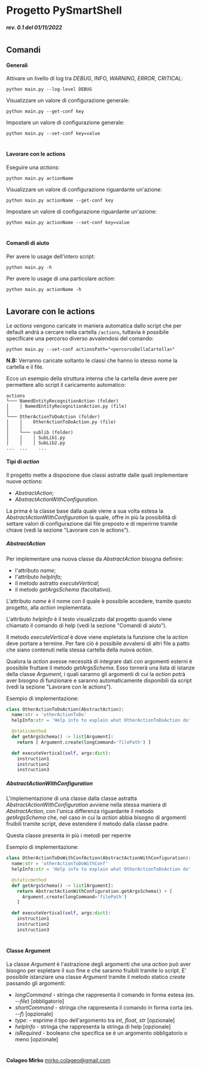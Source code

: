 # Progetto PySmartShell
##### rev. 0.1 del 01/11/2022
#


## Comandi

#### Generali
Attivare un livello di log tra _DEBUG_, INFO, _WARNING_, _ERROR_, _CRITICAL_:
```shell 
python main.py --log-level DEBUG
```

Visualizzare un valore di configurazione generale:
```shell 
python main.py --get-conf key
```

Impostare un valore di configurazione generale:
```shell 
python main.py --set-conf key=value
```
#
#### Lavorare con le actions

Eseguire una _actions_:
```shell 
python main.py actionName
```

Visualizzare un valore di configurazione riguardante un'azione:
```shell 
python main.py actionName --get-conf key
```

Impostare un valore di configurazione riguardante un'azione:
```shell 
python main.py actionName --set-conf key=value
```

#
#### Comandi di aiuto

Per avere lo usage dell'intero script:
```shell 
python main.py -h
```

Per avere lo usage di una particolare _action_:
```shell 
python main.py actionName -h
```

#
## Lavorare con le actions

Le _actions_ vengono caricate in maniera automatica dallo script che per default andrà a cercare nella cartella ```/actions```, tuttavia è possibile specificare una percorso diverso avvalendosi del comando:

```shell 
python main.py --set-conf actionsPath="<percorsoDellaCartella>"
```

**N.B:** Verranno caricate soltanto le classi che hanno lo stesso nome la cartella e il file.

Ecco un esempio della struttura interna che la cartella deve avere per permettere allo script il caricamento automatico:
```project 
actions
└─── NamedEntityRecognitionAction (folder)
│    │ NamedEntityRecognitionAction.py (file)
│
└─── OtherActionToDoAction (folder)
│    │    OtherActionToDoAction.py (file)
│    │
│    └─── sublib (folder)
│    │    │ SubLib1.py    
│    │    │ SubLib2.py    
...  ...    ...
```

#### Tipi di _action_

Il progetto mette a dispozione due classi astratte dalle quali implementare nuove _actions_:
- _AbstractAction_;
- _AbstractActionWithConfiguration_.

La prima è la classe base dalla quale viene a sua volta estesa la _AbstractActionWithConfiguration_ la quale, offre in più la possibilità di settare valori di configurazione dal file preposto e di reperirne tramite chiave (vedi la sezione "Lavorare con le actions").


##### _AbstractAction_

Per implementare una nuova classe da _AbstractAction_ bisogna definire:
- l'attributo _name_;
- l'attributo _helpInfo_;
- il metodo astratto _executeVertical_;
- il metodo _getArgsSchema_ (facoltativo).

L'attributo _name_ è il nome con il quale è possibile accedere, tramite questo progetto, alla _action_ implementata.

L'attributo _helpInfo_ è il testo visualizzato dal progetto quando viene chiamato il comando di help (vedi la sezione "Comandi di aiuto").

Il metodo _executeVertical_ è dove viene espletata la funzione che la _action_ deve portare a termine. Per fare ciò è possibile avvalersi di altri file a patto che siano contenuti nella stessa cartella della nuova _action_.

Qualora la _action_ avesse necessità di integrare dati con argomenti esterni è possibile fruttare il metodo _getArgsSchema_.
Esso tornerà una lista di istanze della classe _Argument_, i quali saranno gli argomenti di cui la _action_ potrà aver bisogno di funzionare e saranno automaticamente disponibili da script (vedi la sezione "Lavorare con le actions").

Esempio di implementazione:
```python
class OtherActionToDoAction(AbstractAction):
  name:str = 'otherActionToDo'
  helpInfo:str = 'Help info to explain what OtherActionToDoAction do'

  @staticmethod
  def getArgsSchema() -> list[Argument]:
    return [ Argument.create(longCommand='filePath') ]

  def executeVertical(self, args:dict):
    instruction1
    instruction2
    instruction3

```


##### _AbstractActionWithConfiguration_

L'implementazione di una classe dalla classe astratta _AbstractActionWithConfiguration_ avviene nella stessa maniera di _AbstractAction_, con l'unica differenza riguardante il metodo _getArgsSchema_ che, nel caso in cui la _action_ abbia bisogno di argomenti fruibili tramite script, deve estendere il metodo dalla classe padre.

Questa classe presenta in più i metodi per reperire

Esempio di implementazione:
```python
class OtherActionToDoWithConfAction(AbstractActionWithConfiguration):
  name:str = 'otherActionToDoWithConf'
  helpInfo:str = 'Help info to explain what OtherActionToDoAction do'

  @staticmethod
  def getArgsSchema() -> list[Argument]:
    return AbstractActionWithConfiguration.getArgsSchema() + [ 
      Argument.create(longCommand='filePath') 
    ]

  def executeVertical(self, args:dict):
    instruction1
    instruction2
    instruction3

```

#
#
#### Classe Argument
La classe _Argument_ è l'astrazione degli argomenti che una _action_ può aver bisogno per espletare il suo fine e che saranno fruibili tramite lo script.
E' possibile istanziare una classe _Argument_ tramite il metodo statico _create_ passando gli argomenti:
- _longCommand_ - stringa che rappresenta il comando in forma estesa (es. _--file_) [obbligatorio]
- _shortCommand_ - stringa che rappresenta il comando in forma corta (es. _--f_) [opzionale]
- _type_: - esprime il tipo dell'argomento tra _int_, _float_, _str_ [opzionale]
- _helpInfo_ - stringa che rappresenta la stringa di help [opzionale]
- _isRequired_ - booleano che specifica se è un argomento obbligatorio o meno [opzionale]

#


#
**Colageo Mirko** <mirko.colageo@gmail.com>